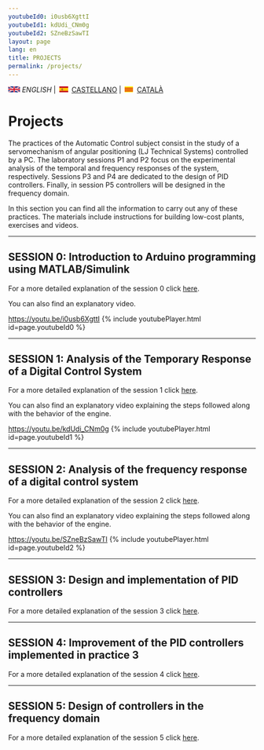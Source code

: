 ```yaml
---
youtubeId0: i0usb6XgttI
youtubeId1: kdUdi_CNm0g
youtubeId2: SZneBzSawTI
layout: page
lang: en
title: PROJECTS
permalink: /projects/
---
```


![English](en.png) *ENGLISH* | ![Castellano](es.png) [CASTELLANO](proyectos.md) | ![Català](ca.png) [CATALÀ](projectes.md)


# Projects

The practices of the Automatic Control subject consist in the study of a servomechanism of angular positioning (LJ Technical Systems) controlled by a PC. The laboratory sessions P1 and P2 focus on the experimental analysis of the temporal and frequency responses of the system, respectively. Sessions P3 and P4 are dedicated to the design of PID controllers. Finally, in session P5 controllers will be designed in the frequency domain.

In this section you can find all the information to carry out any of these practices. The materials include instructions for building low-cost plants, exercises and videos.

<hr/>

## SESSION 0: Introduction to Arduino programming using MATLAB/Simulink

For a more detailed explanation of the session 0 click [here](P0_en.html).

You can also find an explanatory video.

<https://youtu.be/i0usb6XgttI>
{% include youtubePlayer.html id=page.youtubeId0 %}
<br />

<hr/>

## SESSION 1: Analysis of the Temporary Response of a Digital Control System

For a more detailed explanation of the session 1 click [here](P1_en.html).

You can also find an explanatory video explaining the steps followed along with the behavior of the engine.

<https://youtu.be/kdUdi_CNm0g>
{% include youtubePlayer.html id=page.youtubeId1 %}
<br />

<hr/>

## SESSION 2: Analysis of the frequency response of a digital control system

For a more detailed explanation of the session 2 click [here](P2_en.html).

You can also find an explanatory video explaining the steps followed along with the behavior of the engine.

<https://youtu.be/SZneBzSawTI>
{% include youtubePlayer.html id=page.youtubeId2 %}
<br />

<hr/>

## SESSION 3: Design and implementation of PID controllers

For a more detailed explanation of the session 3 click [here](P3_en.html).

<hr/>

## SESSION 4: Improvement of the PID controllers implemented in practice 3

For a more detailed explanation of the session 4 click [here](P4_en.html).

<hr/>

## SESSION 5: Design of controllers in the frequency domain

For a more detailed explanation of the session 5 click [here](P5_en.html).
